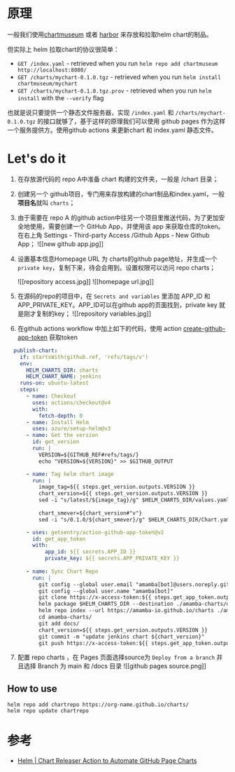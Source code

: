 # 原理

一般我们使用[chartmuseum](https://chartmuseum.com/) 或者 [harbor](https://goharbor.io/docs/1.10/working-with-projects/working-with-images/managing-helm-charts/) 来存放和拉取helm chart的制品。

但实际上 helm 拉取chart的协议很简单：

- `GET /index.yaml` - retrieved when you run `helm repo add chartmuseum http://localhost:8080/`
- `GET /charts/mychart-0.1.0.tgz` - retrieved when you run `helm install chartmuseum/mychart`
- `GET /charts/mychart-0.1.0.tgz.prov` - retrieved when you run `helm install` with the `--verify` flag

也就是说只要提供一个静态文件服务器，实现 `/index.yaml` 和 `/charts/mychart-0.1.0.tgz` 的接口就够了，基于这样的原理我们可以使用 github pages 作为这样一个服务提供方。使用github actions 来更新chart 和 index.yaml 静态文件。

# Let's do it

1. 在存放源代码的 repo A中准备 chart 构建的文件夹，一般是 /chart 目录；
2. 创建另一个 github项目，专门用来存放构建的chart制品和index.yaml，一般**项目名**就叫 `charts`；
3. 由于需要在 repo A 的github action中往另一个项目里推送代码，为了更加安全地使用，需要创建一个 GitHub App，并使用该 app 来获取仓库的token。在右上角 Settings - Third-party Access /Github Apps -  New Github App；
	![[new github app.jpg]]

4. 设置基本信息Homepage URL 为 charts的github page地址，并生成一个`private key`，复制下来，待会会用到。设置权限可以访问 repo charts；

	![[repository access.jpg]]
	![[homepage  url.jpg]]

5. 在源码的repo的项目中，在 `Secrets and variables` 里添加 APP_ID 和 APP_PRIVATE_KEY。APP_ID可以在github app的页面找到，private key 就是刚才复制的key；
	![[repository variables.jpg]]
6. 在github actions workflow 中加上如下的代码，使用 action [create-github-app-token](https://github.com/actions/create-github-app-token) 获取token

```yaml
  publish-chart:
    if: startsWith(github.ref, 'refs/tags/v')
    env:
      HELM_CHARTS_DIR: charts
      HELM_CHART_NAME: jenkins
    runs-on: ubuntu-latest
    steps:
      - name: Checkout
        uses: actions/checkout@v4
        with:
          fetch-depth: 0
      - name: Install Helm
        uses: azure/setup-helm@v3
      - name: Get the version
        id: get_version
        run: |
          VERSION=${GITHUB_REF#refs/tags/}
          echo "VERSION=${VERSION}" >> $GITHUB_OUTPUT

      - name: Tag helm chart image
        run: |
          image_tag=${{ steps.get_version.outputs.VERSION }}
          chart_version=${{ steps.get_version.outputs.VERSION }}
          sed -i "s/latest/${image_tag}/g" $HELM_CHARTS_DIR/values.yaml
          
          chart_smever=${chart_version#"v"}
          sed -i "s/0.1.0/${chart_smever}/g" $HELM_CHARTS_DIR/Chart.yaml

      - uses: getsentry/action-github-app-token@v2
        id: get_app_token
        with:
            app_id: ${{ secrets.APP_ID }}
            private_key: ${{ secrets.APP_PRIVATE_KEY }}
            
      - name: Sync Chart Repo
        run: |
          git config --global user.email "amamba[bot]@users.noreply.github.com"
          git config --global user.name "amamba[bot]"
          git clone https://x-access-token:${{ steps.get_app_token.outputs.token }}@github.com/amamba-io/charts.git amamba-charts
          helm package $HELM_CHARTS_DIR --destination ./amamba-charts/docs/
          helm repo index --url https://amamba-io.github.io/charts ./amamba-charts/docs/
          cd amamba-charts/
          git add docs/
          chart_version=${{ steps.get_version.outputs.VERSION }}
          git commit -m "update jenkins chart ${chart_version}"
          git push https://x-access-token:${{ steps.get_app_token.outputs.token }}@github.com/amamba-io/charts.git
```

7. 配置 repo charts ，在 Pages 页面选择source为 `Deploy from a branch` 并且选择 Branch 为 main 和 /docs 目录
	![[github pages source.png]]

## How to use

```
helm repo add chartrepo https://org-name.github.io/charts/
helm repo update chartrepo
```

# 参考

- [Helm | Chart Releaser Action to Automate GitHub Page Charts](https://helm.sh/docs/howto/chart_releaser_action/)

